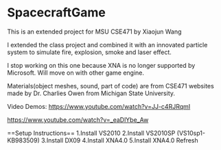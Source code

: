 # SpacecraftGame

This is an extended project for MSU CSE471 by Xiaojun Wang

I extended the class project and combined it with an innovated particle system to simulate fire, explosion, smoke and laser effect.

I stop working on this one because XNA is no longer supported by Microsoft. Will move on with other game engine.

Materials(object meshes, sound, part of code) are from CSE471 websites made by Dr. Charlies Owen from Michigan State University.
 
Video Demos:
https://www.youtube.com/watch?v=JJ-c4RJRqmI

https://www.youtube.com/watch?v=_eaDlYbe_Aw


==Setup Instructions==
1.Install VS2010
2.Install VS2010SP (VS10sp1-KB983509)
3.Install DX09
4.Install XNA4.0
5.Install XNA4.0 Refresh
